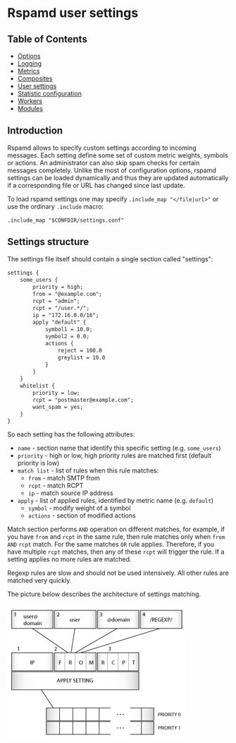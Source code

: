 # Rspamd user settings

## Table of Contents

* [Options](options.md)
* [Logging](logging.md)
* [Metrics](metrics.md)
* [Composites](composites.md)
* [User settings](settings.md)
* [Statistic configuration](statistic.md)
* [Workers](../workers/index.md)
* [Modules](../modules/index.md)

## Introduction

Rspamd allows to specify custom settings according to incoming messages. Each setting define some set
of custom metric weights, symbols or actions. An administrator can also skip spam checks for certain
messages completely. Unlike the most of configuration options, rspamd settings can be loaded dynamically
and thus they are updated automatically if a corresponding file or URL has changed since last update.

To load rspamd settings one may specify `.include_map "</file|url>"` or use the ordinary `.include` macro:

~~~nginx
.include_map "$CONFDIR/settings.conf"
~~~

## Settings structure

The settings file itself should contain a single section called "settings":

~~~nginx
settings {
	some_users {
		priority = high;
		from = "@example.com";
		rcpt = "admin";
		rcpt = "/user.*/";
		ip = "172.16.0.0/16";
		apply "default" {
			symbol1 = 10.0;
			symbol2 = 0.0;
			actions {
				reject = 100.0
				greylist = 10.0
			}
		}
	}
	whitelist {
		priority = low;
		rcpt = "postmaster@example.com";
		want_spam = yes;
	}
}
~~~

So each setting has the following attributes:

- `name` - section name that identify this specific setting (e.g. `some_users`)
- `priority` - high or low, high priority rules are matched first (default priority is low)
- `match list` - list of rules when this rule matches:
	+ `from` - match SMTP from
	+ `rcpt` - match RCPT
	+ `ip` - match source IP address
- `apply` - list of applied rules, identified by metric name (e.g. `default`)
	+ `symbol` - modify weight of a symbol
	+ `actions` - section of modified actions

Match section performs `AND` operation on different matches, for example, if you have
`from` and `rcpt` in the same rule, then rule matches only when `from` `AND` `rcpt` match.
For the same matches `OR` rule applies. Therefore, if you have multiple `rcpt` matches, then any of
these `rcpt` will trigger the rule. If a setting applies no more rules are matched.

Regexp rules are slow and should not be used intensively. All other rules are matched very quickly.

The picture below describes the architecture of settings matching.

![Settings match procedure](settings.png "Settings match procedure")
